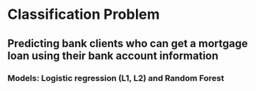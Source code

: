 # Classification Problem 
## Predicting bank clients who can get a mortgage loan using their bank account information 
### Models: Logistic regression (L1, L2) and Random Forest

